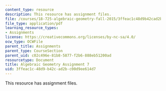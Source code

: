 ```yaml
---
content_type: resource
description: This resource has assignment files.
file: /courses/18-725-algebraic-geometry-fall-2015/3ffeac1c48d9b42cad2bc00d9ee614d7_MIT18_725F15_hw7.pdf
file_type: application/pdf
learning_resource_types:
- Assignments
license: https://creativecommons.org/licenses/by-nc-sa/4.0/
ocw_type: OCWFile
parent_title: Assignments
parent_type: CourseSection
parent_uid: c02c496e-81b8-5877-f2b6-888eb51200ad
resourcetype: Document
title: Algebraic Geometry Assignment 7
uid: 3ffeac1c-48d9-b42c-ad2b-c00d9ee614d7
---
```

This resource has assignment files.
